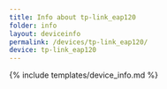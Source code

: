 ```yaml
---
title: Info about tp-link_eap120
folder: info
layout: deviceinfo
permalink: /devices/tp-link_eap120/
device: tp-link_eap120
---
```

{% include templates/device_info.md %}
